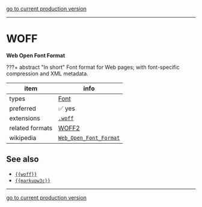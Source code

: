 [go to current production version]({{preferredFormats}})

---



# WOFF

**Web Open Font Format**

???+ abstract "In short"
    Font format for Web pages;  with font-specific compression and XML metadata.

item | info
--- | ---
types | [Font](../dataTypes/font.md)
preferred | ✅ yes
extensions | [`.woff`](../extensions/woff.md)
related formats | [WOFF2](../fileFormats/woff2.md)
wikipedia | [`Web_Open_Font_Format`]({{wikipedia}}/Web_Open_Font_Format)



## See also
*   [`{{woff}}`]({{woff}})
*   [`{{markupw3c}}`]({{markupw3c}})




---

[go to current production version]({{preferredFormats}})
